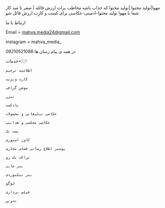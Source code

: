 مهوا|تولید محتوا
            |تولید محتوا که جذاب باشه مخاطب برات ارزش قائله |
            صفر تا صد کار شما با مهوا 
            تولید محتوا-ادمینی-عکاسی
            برای کسب و کارِت ارزش
            قائل شو
             

ارتیاط با ما

 Email  =  mahva.media24@gmail.com
 
 

 
 instagram   =  mahva_media_
  

09210521088
در همه ی پیام رسان ها

خدمات=👇🏼

    اطلاعیه ترحیم 

    کارت ویزیت 

    موشن گرافی 

    تیزر 

    پادکست 

    عکاسی تبلیغاتی و محصولات 

    عکاسی مجلسی و هدایتی 

    پست تک 

    کاور استوری 

    پوستر اطلاع رسانی فضای مجازی 

    تراکت یک رو 

    بنر چاپی 

    بنر بیلبوردی 

    لوگو 

    فیلم برداری 

    تدوین 
    
